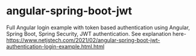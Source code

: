 # angular-spring-boot-jwt

Full Angular login example with token based authentication using Angular, Spring Boot, Spring Security, JWT authentication. 
See explanation here- https://www.netjstech.com/2021/02/angular-spring-boot-jwt-authentication-login-example.html.html
